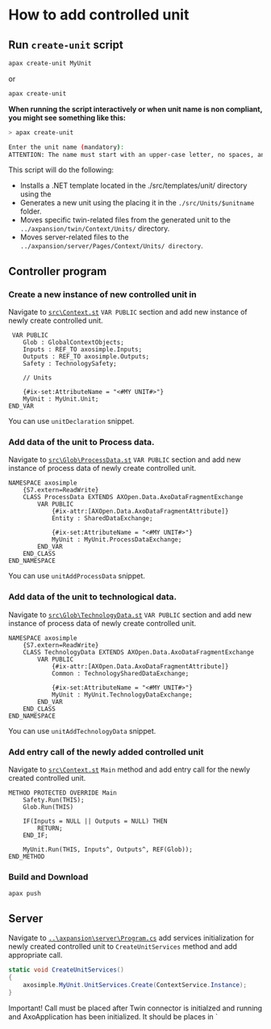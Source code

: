 # How to add controlled unit

## Run `create-unit` script

```bash
apax create-unit MyUnit
```
or

```bash
apax create-unit

```
**When running the script interactively or when unit name is non compliant, you might see something like this:**

```bash
> apax create-unit

Enter the unit name (mandatory):
ATTENTION: The name must start with an upper-case letter, no spaces, and no special characters.
```

This script will do the following:

- Installs a .NET template located in the ./src/templates/unit/ directory using the 
- Generates a new unit using the placing it in the `./src/Units/$unitname` folder.
- Moves specific twin-related files from the generated unit to the `../axpansion/twin/Context/Units/` directory.
- Moves server-related files to the `../axpansion/server/Pages/Context/Units/ directory`.

## Controller program


### Create a new instance of new controlled unit in 


Navigate to [`src\Context.st`](src\Context.st#7) `VAR PUBLIC` section and add new instance of newly create controlled unit.

```iecst
 VAR PUBLIC          
    Glob : GlobalContextObjects;           
    Inputs : REF_TO axosimple.Inputs;
    Outputs : REF_TO axosimple.Outputs; 
    Safety : TechnologySafety;

    // Units

    {#ix-set:AttributeName = "<#MY UNIT#>"} 
    MyUnit : MyUnit.Unit;
END_VAR      
```

You can use `unitDeclaration` snippet.


### Add data of the unit to Process data.

Navigate to [`src\Glob\ProcessData.st`](src\Glob\ProcessData.st) `VAR PUBLIC` section and add new instance of process data of newly create controlled unit.


```iecst
NAMESPACE axosimple
    {S7.extern=ReadWrite}
    CLASS ProcessData EXTENDS AXOpen.Data.AxoDataFragmentExchange
        VAR PUBLIC                    
            {#ix-attr:[AXOpen.Data.AxoDataFragmentAttribute]}
            Entity : SharedDataExchange;   
                                                           
            {#ix-set:AttributeName = "<#MY UNIT#>"} 
            MyUnit : MyUnit.ProcessDataExchange;
        END_VAR        
    END_CLASS
END_NAMESPACE   
```
You can use `unitAddProcessData` snippet.


### Add data of the unit to technological data.

Navigate to [`src\Glob\TechnologyData.st`](src\Glob\TechnologyData.st) `VAR PUBLIC` section and add new instance of process data of newly create controlled unit.


```iecst
NAMESPACE axosimple
    {S7.extern=ReadWrite}
    CLASS TechnologyData EXTENDS AXOpen.Data.AxoDataFragmentExchange
        VAR PUBLIC                    
            {#ix-attr:[AXOpen.Data.AxoDataFragmentAttribute]}
            Common : TechnologySharedDataExchange;   
            
            {#ix-set:AttributeName = "<#MY UNIT#>"} 
            MyUnit : MyUnit.TechnologyDataExchange;
        END_VAR        
    END_CLASS
END_NAMESPACE 
```
You can use `unitAddTechnologyData` snippet.


### Add entry call of the newly added controlled unit


Navigate to [`src\Context.st`](src\Context.st) `Main` method and add entry call for the newly created controlled unit.


```iecst
METHOD PROTECTED OVERRIDE Main    
    Safety.Run(THIS);                    
    Glob.Run(THIS)
    
    IF(Inputs = NULL || Outputs = NULL) THEN
        RETURN;
    END_IF;      
                                                    
    MyUnit.Run(THIS, Inputs^, Outputs^, REF(Glob));                                       
END_METHOD            
```

### Build and Download

```iecst
apax push
```

## Server

Navigate to [`..\axpansion\server\Program.cs`](..\axpansion\server\Program.cs) add services initialization for newly created controlled unit to `CreateUnitServices` method and add appropriate call.

```C#
static void CreateUnitServices()
{   
    axosimple.MyUnit.UnitServices.Create(ContextService.Instance); 
}
```

Important! Call must be placed after Twin connector is initialzed and running and AxoApplication has been initialized. It should be places in `

